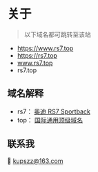 # 关于

> 以下域名都可跳转至该站
* https://www.rs7.top <Badge  text="维护中" />
* https://rs7.top  <Badge text="维护中" />
* www.rs7.top
* rs7.top

## 域名解释
* rs7： [奥迪 RS7 Sportback](https://www.audi.cn/zh/models/a/a7/rs7_sportback.html)
* top： [国际通用顶级域名](https://baike.baidu.com/item/.top/8771482?fr=aladdin)


## 联系我
:email:  kupszz@163.com


